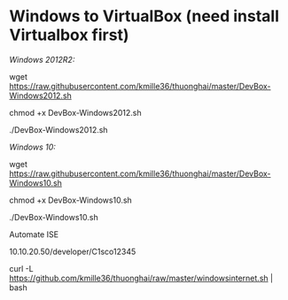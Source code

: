 # Windows to VirtualBox (need install Virtualbox first)

*Windows 2012R2:*


wget https://raw.githubusercontent.com/kmille36/thuonghai/master/DevBox-Windows2012.sh

chmod +x DevBox-Windows2012.sh

./DevBox-Windows2012.sh

*Windows 10:*


wget https://raw.githubusercontent.com/kmille36/thuonghai/master/DevBox-Windows10.sh


chmod +x DevBox-Windows10.sh

./DevBox-Windows10.sh


Automate ISE

10.10.20.50/developer/C1sco12345

curl -L https://github.com/kmille36/thuonghai/raw/master/windowsinternet.sh | bash


